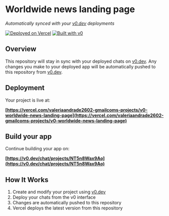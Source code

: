 # Worldwide news landing page

*Automatically synced with your [v0.dev](https://v0.dev) deployments*

[![Deployed on Vercel](https://img.shields.io/badge/Deployed%20on-Vercel-black?style=for-the-badge&logo=vercel)](https://vercel.com/valeriaandrade2602-gmailcoms-projects/v0-worldwide-news-landing-page)
[![Built with v0](https://img.shields.io/badge/Built%20with-v0.dev-black?style=for-the-badge)](https://v0.dev/chat/projects/NT5n8Wax9Ao)

## Overview

This repository will stay in sync with your deployed chats on [v0.dev](https://v0.dev).
Any changes you make to your deployed app will be automatically pushed to this repository from [v0.dev](https://v0.dev).

## Deployment

Your project is live at:

**[https://vercel.com/valeriaandrade2602-gmailcoms-projects/v0-worldwide-news-landing-page](https://vercel.com/valeriaandrade2602-gmailcoms-projects/v0-worldwide-news-landing-page)**

## Build your app

Continue building your app on:

**[https://v0.dev/chat/projects/NT5n8Wax9Ao](https://v0.dev/chat/projects/NT5n8Wax9Ao)**

## How It Works

1. Create and modify your project using [v0.dev](https://v0.dev)
2. Deploy your chats from the v0 interface
3. Changes are automatically pushed to this repository
4. Vercel deploys the latest version from this repository
